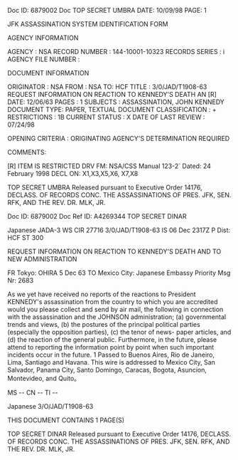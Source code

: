 Doc ID: 6879002
Doc TOP SECRET UMBRA
DATE: 10/09/98
PAGE: 1

JFK ASSASSINATION SYSTEM
IDENTIFICATION FORM

AGENCY INFORMATION

AGENCY : NSA
RECORD NUMBER : 144-10001-10323
RECORDS SERIES :
i
AGENCY FILE NUMBER :

DOCUMENT INFORMATION

ORIGINATOR : NSA
FROM : NSA
TO: HCF
TITLE :
3/0/JAD/T1908-63 REQUEST INFORMATION ON REACTION TO KENNEDY'S DEATH AN [R]
DATE: 12/06/63
PAGES : 1
SUBJECTS :
ASSASSINATION, JOHN KENNEDY
DOCUMENT TYPE: PAPER, TEXTUAL DOCUMENT
CLASSIFICATION : +
RESTRICTIONS : 1B
CURRENT STATUS : X
DATE OF LAST REVIEW : 07/24/98

OPENING CRITERIA :
ORIGINATING AGENCY'S DETERMINATION REQUIRED

COMMENTS:

[R] ITEM IS RESTRICTED
DRV FM: NSA/CSS Manual 123-2`
Dated: 24 February 1998
DECL ON: X1,X3,X5,X6, X7,X8

TOP SECRET UMBRA
Released pursuant to Executive Order 14176, DECLASS. OF RECORDS CONC. THE ASSASSINATIONS OF PRES. JFK, SEN.
RFK, AND THE REV. DR. MLK, JR.

Doc ID: 6879002
Doc Ref ID: A4269344
TOP SECRET DINAR

Japanese JADA-3 WS CIR 27716 3/0/JAD/T1908-63
IS 06 Dec 2317Z P
Dist: HCF
ST 300

REQUEST INFORMATION ON REACTION TO KENNEDY'S DEATH AND TO NEW
ADMINISTRATION

FR Tokyo: OHIRA 5 Dec 63
TO Mexico City: Japanese Embassy Priority
Msg Nr: 2683

As we yet have received no reports of the reactions to
President KENNEDY's assassination from the country to which you
are accredited would you please collect and send by air mail,
the following in connection with the assassination and the
JOHNSON administration; (a) governmental trends and views,
(b) the postures of the principal political parties
(especially the opposition parties), (c) the tenor of news-
paper articles, and (d) the reaction of the general public.
Furthermore, in the future, please attend to reporting the
information point by point when such important incidents
occur in the future.
1
Passed to Buenos Aires, Rio de Janeiro, Lima, Santiago
and Havana. This wire is addressed to Mexico City, San
Salvador, Panama City, Santo Domingo, Caracas, Bogota,
Asuncion, Montevideo, and Quito。

MS -- CN -- TI --

Japanese 3/O/JAD/T1908-63

THIS DOCUMENT CONTAINS 1 PAGE(S)

TOP SECRET DINAR
Released pursuant to Executive Order 14176, DECLASS. OF RECORDS CONC. THE ASSASSINATIONS OF PRES. JFK, SEN.
RFK, AND THE REV. DR. MLK, JR.
